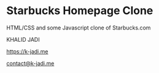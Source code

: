 # Starbucks Homepage Clone

HTML/CSS and some Javascript clone of Starbucks.com


KHALID JADI

https://k-jadi.me

contact@k-jadi.me
